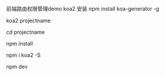 <!--
 * @Description: 
 * @Version: 2.0
 * @Autor: lwq
 * @Date: 2021-09-28 10:41:59
 * @LastEditors: Seven
 * @LastEditTime: 2021-09-28 10:43:16
-->
前端路由权限管理demo
koa2 安装
npm install koa-generator -g

koa2 projectname

cd projectname

npm install 

npm i koa2 -S

npm dev
